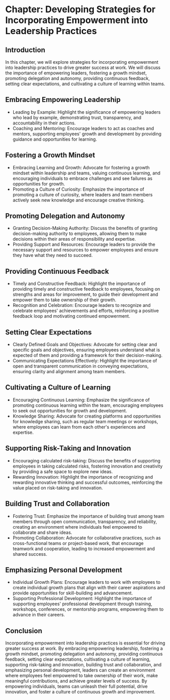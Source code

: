 Chapter: Developing Strategies for Incorporating Empowerment into Leadership Practices
======================================================================================

Introduction
------------

In this chapter, we will explore strategies for incorporating empowerment into leadership practices to drive greater success at work. We will discuss the importance of empowering leaders, fostering a growth mindset, promoting delegation and autonomy, providing continuous feedback, setting clear expectations, and cultivating a culture of learning within teams.

Embracing Empowering Leadership
-------------------------------

* Leading by Example: Highlight the significance of empowering leaders who lead by example, demonstrating trust, transparency, and accountability in their actions.
* Coaching and Mentoring: Encourage leaders to act as coaches and mentors, supporting employees' growth and development by providing guidance and opportunities for learning.

Fostering a Growth Mindset
--------------------------

* Embracing Learning and Growth: Advocate for fostering a growth mindset within leadership and teams, valuing continuous learning, and encouraging individuals to embrace challenges and see failures as opportunities for growth.
* Promoting a Culture of Curiosity: Emphasize the importance of promoting a culture of curiosity, where leaders and team members actively seek new knowledge and encourage creative thinking.

Promoting Delegation and Autonomy
---------------------------------

* Granting Decision-Making Authority: Discuss the benefits of granting decision-making authority to employees, allowing them to make decisions within their areas of responsibility and expertise.
* Providing Support and Resources: Encourage leaders to provide the necessary support and resources to empower employees and ensure they have what they need to succeed.

Providing Continuous Feedback
-----------------------------

* Timely and Constructive Feedback: Highlight the importance of providing timely and constructive feedback to employees, focusing on strengths and areas for improvement, to guide their development and empower them to take ownership of their growth.
* Recognition and Celebration: Encourage leaders to recognize and celebrate employees' achievements and efforts, reinforcing a positive feedback loop and motivating continued empowerment.

Setting Clear Expectations
--------------------------

* Clearly Defined Goals and Objectives: Advocate for setting clear and specific goals and objectives, ensuring employees understand what is expected of them and providing a framework for their decision-making.
* Communicating Expectations Effectively: Highlight the importance of open and transparent communication in conveying expectations, ensuring clarity and alignment among team members.

Cultivating a Culture of Learning
---------------------------------

* Encouraging Continuous Learning: Emphasize the significance of promoting continuous learning within the team, encouraging employees to seek out opportunities for growth and development.
* Knowledge Sharing: Advocate for creating platforms and opportunities for knowledge sharing, such as regular team meetings or workshops, where employees can learn from each other's experiences and expertise.

Supporting Risk-Taking and Innovation
-------------------------------------

* Encouraging calculated risk-taking: Discuss the benefits of supporting employees in taking calculated risks, fostering innovation and creativity by providing a safe space to explore new ideas.
* Rewarding Innovation: Highlight the importance of recognizing and rewarding innovative thinking and successful outcomes, reinforcing the value placed on risk-taking and innovation.

Building Trust and Collaboration
--------------------------------

* Fostering Trust: Emphasize the importance of building trust among team members through open communication, transparency, and reliability, creating an environment where individuals feel empowered to collaborate and share ideas.
* Promoting Collaboration: Advocate for collaborative practices, such as cross-functional teams or project-based work, that encourage teamwork and cooperation, leading to increased empowerment and shared success.

Emphasizing Personal Development
--------------------------------

* Individual Growth Plans: Encourage leaders to work with employees to create individual growth plans that align with their career aspirations and provide opportunities for skill-building and advancement.
* Supporting Professional Development: Highlight the importance of supporting employees' professional development through training, workshops, conferences, or mentorship programs, empowering them to advance in their careers.

Conclusion
----------

Incorporating empowerment into leadership practices is essential for driving greater success at work. By embracing empowering leadership, fostering a growth mindset, promoting delegation and autonomy, providing continuous feedback, setting clear expectations, cultivating a culture of learning, supporting risk-taking and innovation, building trust and collaboration, and emphasizing personal development, leaders can create an environment where employees feel empowered to take ownership of their work, make meaningful contributions, and achieve greater levels of success. By empowering individuals, teams can unleash their full potential, drive innovation, and foster a culture of continuous growth and improvement.
